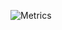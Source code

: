 ![Metrics](https://metrics.lecoq.io/Dawsuki?template=classic&base.repositories=0&base.metadata=0&topics=1&base=header%2C%20activity%2C%20community%2C%20repositories%2C%20metadata&base.indepth=false&base.hireable=false&base.skip=false&topics=false&topics.mode=icons&topics.sort=random&topics.limit=15&config.timezone=Europe%2FParis)
